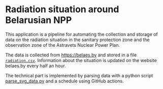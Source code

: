 # Radiation situation around Belarusian NPP

This application is a pipeline for automating the collection and storage of data on the radiation situation in the sanitary protection zone and the observation zone of the Astravets Nuclear Power Plan. 

The data is collected from https://belaes.by and stored in a file [```radiation.csv```](./radiation.csv). Information about the situation is updated on the website belaes.by every half an hour.

The technical part is implemented by parsing data with a python script [parse_svg_data.py](./parse_svg_data.py) and a schedule using GitHub actions.